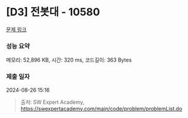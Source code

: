 # [D3] 전봇대 - 10580 

[문제 링크](https://swexpertacademy.com/main/code/problem/problemDetail.do?contestProbId=AXO8QBw6Qu4DFAXS) 

### 성능 요약

메모리: 52,896 KB, 시간: 320 ms, 코드길이: 363 Bytes

### 제출 일자

2024-08-26 15:16



> 출처: SW Expert Academy, https://swexpertacademy.com/main/code/problem/problemList.do